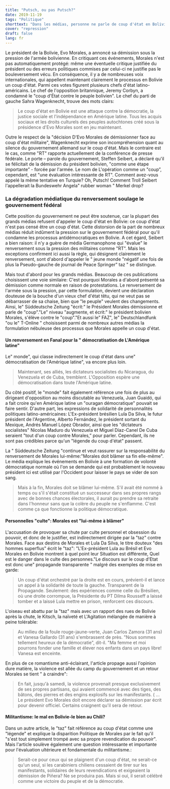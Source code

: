 ```yaml
---
title: "Putsch, ou pas Putsch?"
date: 2019-11-19
tags: "Politique"
shorttext: "Dans les médias, personne ne parle de coup d'état en Bolivie. De cette façon, le gouvernement fédéral s'est joué dans les mains de. La politique et du journalisme-une symbiose."
cover: "repression"
draft: false
lang: fr
---
```


Le président de la Bolivie, Evo Morales, a annoncé sa démission sous la pression de l'armée bolivienne. En critiquant ces événements, Morales n'est pas automatiquement protégé: même une éventuelle critique justifiée du président ou des erreurs politiques commises par celui-ci ne justifie pas le bouleversement vécu. En conséquence, il y a de nombreuses voix internationales, qui appellent maintenant clairement le processus en Bolivie un coup d'état. Parmi ces votes figurent plusieurs chefs d'état latino-américains. Le chef de l'opposition britannique, Jeremy Corbyn, a condamné le "coup d'État contre le peuple bolivien". Le chef du parti de gauche Sahra Wagenknecht, trouve des mots clairs:

> Le coup d'état en Bolivie est une attaque contre la démocratie, la justice sociale et l'indépendance en Amérique latine. Tous les acquis sociaux et les droits culturels des peuples autochtones créé sous la présidence d'Evo Morales sont en jeu maintenant.

Outre le respect de la "décision D'Evo Morales de démissionner face au coup d'état militaire", Wagenknecht exprime son incompréhension quant au silence du gouvernement allemand sur le coup d'état. Mais le contraire est le cas, comme "RT" rapporte actuellement de la conférence de presse fédérale. Le porte – parole du gouvernement, Steffen Seibert, a déclaré qu'il se félicitait de la démission du président bolivien, "comme une étape importante” - forcée par l'armée. Le nom de L'opération comme un "coup”, cependant, est "une évaluation intéressante de RT". Comment avez-vous appelé la même tentative en Turquie? Oh, Putsch! Comment Troll Seibert l'appellerait la Bundeswehr Angela" rubber woman " Merkel drop? 

### La dégradation médiatique du renversement soulage le gouvernement fédéral

Cette position du gouvernement ne peut être soutenue, car la plupart des grands médias refusent d'appeler le coup d'état en Bolivie: ce coup d'état n'est pas censé être un coup d'état. Cette distorsion de la part de nombreux médias réduit indûment la pression sur le gouvernement fédéral pour qu'il condamne les processus antidémocratiques en Bolivie. A cet égard, Seibert a bien raison: il n'y a guère de média Germanophone qui "évalue" le renversement sous la pression des militaires comme "RT". Mais les exceptions confirment ici aussi la règle, qui désignent clairement le renversement, sont d'abord d'appeler le " jeune monde "négatif une fois de plus la Pseudo-gauche de journal de Peace Springer" taz " se distingue.

Mais tout d'abord pour les grands médias. Beaucoup de ces publications choisissent une voie similaire: C'est pourquoi Morales a d'abord présenté sa démission comme normale en raison de protestations. Le renversement de l'armée sous la pression, par cette formulation, devient une déclaration douteuse de la bouche d'un vieux chef d'état têtu, qui ne veut pas se débarrasser de sa chaise, bien que "le peuple" veulent des changements. Ainsi, le" Süddeutsche Zeitung "écrit:" le Président Morales démissionne et parle de "coup"."Le" niveau "augmente, et écrit:" le président bolivien Morales, s'élève contre le "coup"."Et aussi le" FAZ", le" Deutschlandfunk "ou le" T-Online " choisissent parmi de nombreux autres médias la formulation nébuleuse des processus que Morales appelle un coup d'état.

#### Un renversement en Fanal pour la " démocratisation de L'Amérique latine"

Le" monde", qui classe indirectement le coup d'état dans une" démocratisation de l'Amérique latine", va encore plus loin.

> Maintenant, ses alliés, les dictateurs socialistes du Nicaragua, du Venezuela et de Cuba, tremblent. L'Opposition espère une démocratisation dans toute l'Amérique latine.

Du côté positif, le "monde" fait également référence une fois de plus au dirigeant d'opposition au moins discutable au Venezuela, Juan Guaidó, qui a fait croire qu'en Amérique latine un "ouragan démocratique" pouvait se faire sentir. D'autre part, les expressions de solidarité de personnalités politiques latino-américaines: L'Ex-président brésilien Lula Da Silva, le futur président de l'Argentine, Alberto Fernández, le président sortant du Mexique, Andrés Manuel López Obrador, ainsi que les "dictateurs socialistes" Nicolas Maduro du Venezuela et Miguel Díaz-Canel De Cuba seraient "tout d'un coup contre Morales,” pour parler. Cependant, ils ne sont pas crédibles parce qu'un "légende du coup d'état" passent.

La " Süddeutsche Zeitung "continue et veut rassurer sur la responsabilité du renversement de Morales lui-même:"Morales doit blâmer sa fin elle-même". Le média explique les événements en Bolivie à une formation de volonté démocratique normale où l'on se demande qui est probablement le nouveau président ici est utilisé par l'Occident pour laisser le pays se vider de son sang.

> Mais à la fin, Morales doit se blâmer lui-même. S'il avait été nommé à temps ou s'il s'était constitué un successeur dans ses propres rangs avec de bonnes chances électorales, il aurait pu prendre sa retraite dans l'honneur sans que la colère du peuple ne s'enflamme. C'est comme ça que fonctionne la politique démocratique.

#### Personnelles "culte": Morales est "lui-même à blâmer"

L'accusation de provoquer sa chute par culte personnel et obsession du pouvoir, et donc de le justifier, est indirectement dirigée par la "taz" contre Morales. Face aux destins de Morales et Lula Da Silva, le titre douteux "des hommes superflus" écrit le "taz": "L'Ex-président Lula au Brésil et Evo Morales en Bolivie montrent à quel point leur Situation est différente, Quel est le danger dans le culte des personnes."Le discours sur le coup d'Etat est donc une" propagande transparente " malgré des exemples de mise en garde:

> Un coup d'état orchestré par la droite est en cours, prévient-il et lance un appel à la solidarité de toute la gauche. Transparent de la Propagande. Seulement: des expériences comme celle du Brésilien, où une droite corrompue, la Présidente du PT Dilma Rousseff a laissé tomber et a laissé Lula mettre en prison, renforcent ces discours.

L'oiseau est abattu par la "taz" mais avec un rapport des rues de Bolivie après la chute, le Kitsch, la naïveté et L'Agitation mélangée de manière à peine tolérable:

> Au milieu de la foule rouge-jaune-verte, Juan Carlos Zamora (31 ans) et Vanesa Gallardo (31 ans) s'embrassent de près. "Nous sommes tellement heureux de la démocratie", dit-il. "Ma femme et moi pourrons fonder une famille et élever nos enfants dans un pays libre! Vanesa est enceinte.

En plus de ce romantisme anti-éclairant, l'article propage aussi l'opinion dure matière, la violence est allée du camp du gouvernement et un retour Morales se tient " à craindre":

> En fait, jusqu'à samedi, la violence provenait presque exclusivement de ses propres partisans, qui avaient commencé avec des tiges, des bâtons, des pierres et des engins explosifs sur les manifestants. ( ...  Le président Evo Morales doit encore déclarer sa démission par écrit pour devenir officiel. Certains craignent qu'il sera de retour.

#### Militantisme: le mal en Bolivie-le bien au Chili?

Dans un autre article, le "taz" fait référence au coup d'état comme une "légende" et explique la disparition Politique de Morales par le fait qu'il "s'est tout simplement trompé avec sa propre revendication du pouvoir". Mais l'article soulève également une question intéressante et importante pour l'évaluation ultérieure et fondamentale du militantisme.:

> Serait-ce pour ceux qui se plaignent d'un coup d'état, ne serait-ce qu'un seul, si les carabiniers chiliens cessaient de tirer sur les manifestants, solidaires de leurs revendications et exigeaient la démission de Piñera? Ne se produira pas. Mais si oui, il serait célébré comme une victoire du peuple et de la démocratie.
